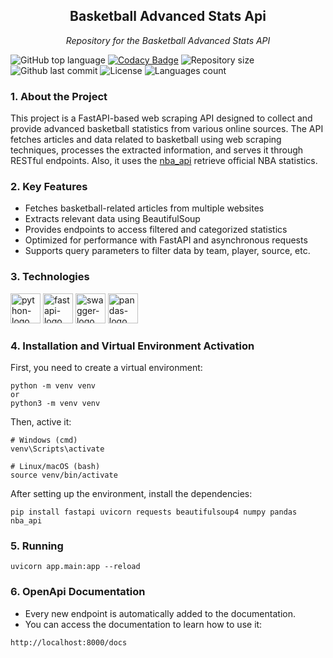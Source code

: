 <h2 align="center">Basketball Advanced Stats Api</h2>
<p align="center"><i>Repository for the Basketball Advanced Stats API</i></p>

![GitHub top language](https://img.shields.io/github/languages/top/kaikyMoura/basketball_advandced_stats-api)
[![Codacy Badge](https://app.codacy.com/project/badge/Grade/ce1f958181d743b98107dbc70dfac5ed)](https://app.codacy.com/gh/kaikyMoura/basketball_advandced_stats-api/dashboard?utm_source=gh&utm_medium=referral&utm_content=&utm_campaign=Badge_grade)
![Repository size](https://img.shields.io/github/repo-size/kaikyMoura/basketball_advandced_stats-api)
![Github last commit](https://img.shields.io/github/last-commit/kaikyMoura/basketball_advandced_stats-api)
![License](https://img.shields.io/aur/license/LICENSE)
![Languages count](https://img.shields.io/github/languages/count/kaikyMoura/basketball_advandced_stats-api)
<!-- ![Languages count](https://img.shields.io/docker/cloud/build/kaikyMoura/basketball_advandced_stats-api) -->





### 1. About the Project

This project is a FastAPI-based web scraping API designed to collect and provide advanced basketball statistics from various online sources. The API fetches articles and data related to basketball using web scraping techniques, processes the extracted information, and serves it through RESTful endpoints. Also, it uses the [nba_api](https://github.com/swar/nba_api) retrieve official NBA statistics.


### 2. Key Features

- Fetches basketball-related articles from multiple websites
- Extracts relevant data using BeautifulSoup
- Provides endpoints to access filtered and categorized statistics
- Optimized for performance with FastAPI and asynchronous requests
- Supports query parameters to filter data by team, player, source, etc.


### 3. Technologies
<p display="inline-block">
  <img alt="python-logo" width="48" src="https://cdn.jsdelivr.net/gh/devicons/devicon@latest/icons/python/python-original.svg" />
  <img alt="fastapi-logo" width="48" src="https://cdn.jsdelivr.net/gh/devicons/devicon@latest/icons/fastapi/fastapi-original-wordmark.svg" />  
  <img alt="swagger-logo" width="48" src="https://cdn.jsdelivr.net/gh/devicons/devicon@latest/icons/swagger/swagger-original.svg" />
  <img alt="pandas-logo" width="48" src="https://cdn.jsdelivr.net/gh/devicons/devicon@latest/icons/pandas/pandas-original-wordmark.svg" />
</p>

### 4. Installation and Virtual Environment Activation
First, you need to create a virtual environment:
```console
python -m venv venv
or
python3 -m venv venv
```

Then, active it:
```console
# Windows (cmd)
venv\Scripts\activate

# Linux/macOS (bash)
source venv/bin/activate
````

After setting up the environment, install the dependencies:
```console
pip install fastapi uvicorn requests beautifulsoup4 numpy pandas nba_api
```

### 5. Running
``` console
uvicorn app.main:app --reload
```

### 6. OpenApi Documentation
- Every new endpoint is automatically added to the documentation.
- You can access the documentation to learn how to use it:

```bash
http://localhost:8000/docs
```
